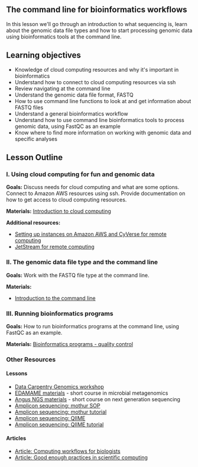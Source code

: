 ## The command line for bioinformatics workflows

In this lesson we'll go through an introduction to what sequencing is, learn about the genomic data file types and how to start processing genomic data using bioinformatics tools at the command line.

## Learning objectives

- Knowledge of cloud computing resources and why it's important in bioinformatics
- Understand how to connect to cloud computing resources via ssh
- Review navigating at the command line
- Understand the genomic data file format, FASTQ
- How to use command line functions to look at and get information about FASTQ files
- Understand a general bioinformatics workflow
- Understand how to use command line bioinformatics tools to process genomic data, using FastQC as an example
- Know where to find more information on working with genomic data and specific analyses

## Lesson Outline

### I. Using cloud computing for fun and genomic data
**Goals:** Discuss needs for cloud computing and what are some options. Connect to Amazon AWS resources using ssh. Provide documentation on how to get access to cloud computing resources.

**Materials:**  [Introduction to cloud computing](http://www.datacarpentry.org/cloud-genomics/02-why-cloud-computing/)  

**Additional resources:**  
- [Setting up instances on Amazon AWS and CyVerse for remote computing](http://www.datacarpentry.org/cloud-genomics/discuss/)
- [JetStream for remote computing](https://angus.readthedocs.io/en/2017/jetstream/boot.html)

### II. The genomic data file type and the command line
**Goals:** Work with the FASTQ file type at the command line.

**Materials:**  
- [Introduction to the command line](https://data-lessons.github.io/shell-genomics/)

### III. Running bioinformatics programs
**Goals:** How to run bioinformatics programs at the command line, using FastQC as an example.

**Materials:** [Bioinformatics programs - quality control](http://www.datacarpentry.org/wrangling-genomics/00-readQC/)


### Other Resources

#### Lessons
- [Data Carpentry Genomics workshop](https://data-lessons.github.io/genomics-workshop/)
- [EDAMAME materials](https://github.com/edamame-course/2016-tutorials/wiki/Schedule-EDAMAME-2016) - short course in microbial metagenomics
- [Angus NGS materials](https://angus.readthedocs.io/en/2017/toc.html) - short course on next generation sequencing   
- [Amplicon sequencing: mothur SOP](https://www.mothur.org/wiki/MiSeq_SOP)
- [Amplicon sequencing: mothur tutorial](https://github.com/tracykteal/mothur-tutorial)
- [Amplicon sequencing: QIIME](http://qiime.org)
- [Amplicon sequencing: QIIME tutorial](https://github.com/edamame-course/2015-tutorials/blob/master/final/2015-06-23-QIIME1.md)


#### Articles
- [Article: Computing workflows for biologists](http://journals.plos.org/plosbiology/article?id=10.1371/journal.pbio.1002303)
- [Article: Good enough practices in scientific computing](http://journals.plos.org/ploscompbiol/article?id=10.1371/journal.pcbi.1005510)

